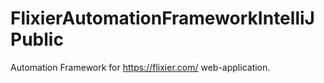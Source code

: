 # FlixierAutomationFrameworkIntelliJPublic
Automation Framework for https://flixier.com/ web-application.
